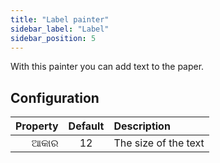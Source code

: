 ```yaml
---
title: "Label painter"
sidebar_label: "Label"
sidebar_position: 5
---
```



With this painter you can add text to the paper.

## Configuration

| Property | Default | Description          |
| --------:|:-------:|:-------------------- |
|     ଆକାର |   12    | The size of the text |
